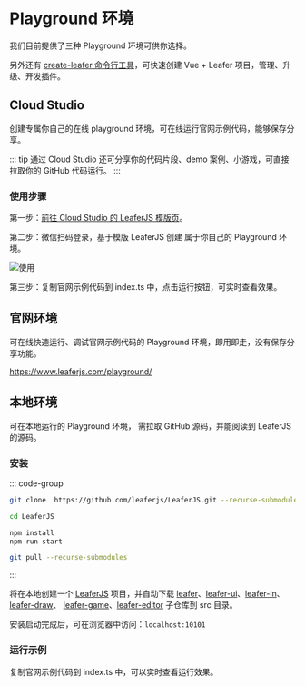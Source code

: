 # Playground 环境

我们目前提供了三种 Playground 环境可供你选择。

另外还有 [create-leafer 命令行工具](/create/leafer.md)，可快速创建 Vue + Leafer 项目，管理、升级、开发插件。

## Cloud Studio

创建专属你自己的在线 playground 环境，可在线运行官网示例代码，能够保存分享。

::: tip
通过 Cloud Studio 还可分享你的代码片段、demo 案例、小游戏，可直接拉取你的 GitHub 代码运行。
:::

### 使用步骤

第一步：[前往 Cloud Studio 的 LeaferJS 模版页](https://cloudstudio.net/?templateId=10064)。

第二步：微信扫码登录，基于模版 LeaferJS 创建 属于你自己的 Playground 环境。

![使用](/image/playground/cloud-studio.png)

第三步：复制官网示例代码到 index.ts 中，点击运行按钮，可实时查看效果。

## 官网环境

可在线快速运行、调试官网示例代码的 Playground 环境，即用即走，没有保存分享功能。

https://www.leaferjs.com/playground/

## 本地环境

可在本地运行的 Playground 环境， 需拉取 GitHub 源码，并能阅读到 LeaferJS 的源码。

### 安装

::: code-group

```sh [安装]
git clone  https://github.com/leaferjs/LeaferJS.git --recurse-submodules

cd LeaferJS

npm install
npm run start

```

```sh [更新]
git pull --recurse-submodules
```

:::

将在本地创建一个 [LeaferJS](https://github.com/leaferjs/LeaferJS.git) 项目，并自动下载 [leafer](https://github.com/leaferjs/leafer)、[leafer-ui](https://github.com/leaferjs/leafer-ui)、[leafer-in](https://github.com/leaferjs/leafer-in)、[leafer-draw](https://github.com/leaferjs/leafer-draw)、 [leafer-game](/guide/install/game/start.md)、[leafer-editor](https://github.com/leaferjs/leafer-editor) 子仓库到 src 目录。

安装启动完成后，可在浏览器中访问：`localhost:10101`

### 运行示例

复制官网示例代码到 index.ts 中，可以实时查看运行效果。
